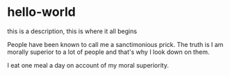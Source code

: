 # hello-world
this is a description, this is where it all begins

People have been known to call me a sanctimonious prick.  The truth is I am morally superior to a lot of people and that's why I look down on them.

I eat one meal a day on account of my moral superiority.
